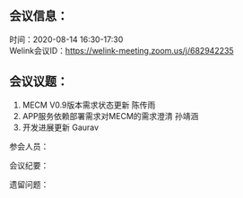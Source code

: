 会议信息：
------------

时间：2020-08-14 16:30-17:30  
Welink会议ID：https://welink-meeting.zoom.us/j/682942235 


会议议题：
------------

1. MECM V0.9版本需求状态更新    陈传雨
2. APP服务依赖部署需求对MECM的需求澄清  孙靖涵
3. 开发进展更新 Gaurav

参会人员：  


会议纪要：

遗留问题：  
 


